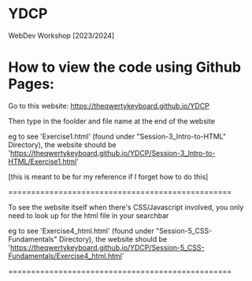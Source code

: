 # YDCP
WebDev Workshop [2023/2024]

# How to view the code using Github Pages:

Go to this website:
https://theqwertykeyboard.github.io/YDCP

Then type in the foolder and file name at the end of the website

eg to see 'Exercise1.html' (found under "Session-3_Intro-to-HTML" Directory),
the website should be 'https://theqwertykeyboard.github.io/YDCP/Session-3_Intro-to-HTML/Exercise1.html'

[this is meant to be for my reference if I forget how to do this]

=================================================

To see the website itself when there's CSS/Javascript involved, you only need to look up for the html file in your searchbar

eg to see 'Exercise4_html.html' (found under "Session-5_CSS-Fundamentals" Directory),
the website should be 'https://theqwertykeyboard.github.io/YDCP/Session-5_CSS-Fundamentals/Exercise4_html.html'

=================================================

